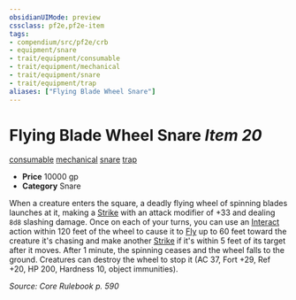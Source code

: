 ```yaml
---
obsidianUIMode: preview
cssclass: pf2e,pf2e-item
tags:
- compendium/src/pf2e/crb
- equipment/snare
- trait/equipment/consumable
- trait/equipment/mechanical
- trait/equipment/snare
- trait/equipment/trap
aliases: ["Flying Blade Wheel Snare"]
---
```

# Flying Blade Wheel Snare *Item 20*  
[consumable](consumable.md)  [mechanical](mechanical.md)  [snare](snare.md)  [trap](trap.md)  

- **Price** 10000 gp
- **Category** Snare

When a creature enters the square, a deadly flying wheel of spinning blades launches at it, making a [Strike](strike.md) with an attack modifier of +33 and dealing `8d8` slashing damage. Once on each of your turns, you can use an [Interact](interact.md) action within 120 feet of the wheel to cause it to [Fly](rules/actions/fly.md) up to 60 feet toward the creature it's chasing and make another [Strike](strike.md) if it's within 5 feet of its target after it moves. After 1 minute, the spinning ceases and the wheel falls to the ground. Creatures can destroy the wheel to stop it (AC 37, Fort +29, Ref +20, HP 200, Hardness 10, object immunities).

*Source: Core Rulebook p. 590*